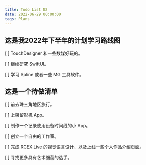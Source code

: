 ```yaml
---
title: Todo List №2
date: 2022-06-29 00:00:00
tags: Plans
---
```


## 这是我2022年下半年的计划学习路线图

[ ]  TouchDesigner 和一些数媒好玩的。

[ ]  继续研究 SwiftUI。

[ ]  学习 Spline 或者一些 MG 工具软件。

## 这是一个待做清单

[ ]  前去珠三角地区旅行。

[ ]  上架留影机 App。

[ ]  制作一个记录使用设备时间线的小 App。

[ ]  创立一个自由的工作室。

[ ]  完成 [RCEX Live](https://rcex.live) 的视觉语言设计，以及上线一些个人作品介绍页面。

[ ]  寻找更多具有艺术细菌的选手。
